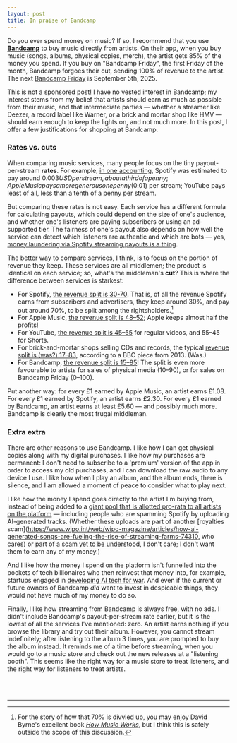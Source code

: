 ```yaml
---
layout: post
title: In praise of Bandcamp
---
```


Do you ever spend money on music? If so, I recommend that you use **[Bandcamp](https://bandcamp.com/)** to buy music directly from artists. On their app, when you buy music (songs, albums, physical copies, merch), the artist gets 85% of the money you spend. If you buy on "Bandcamp Friday", the first Friday of the month, Bandcamp forgoes their cut, sending 100% of revenue to the artist. The next [Bandcamp Friday](https://isitbandcampfriday.com/) is September 5th, 2025.

This is not a sponsored post! I have no vested interest in Bandcamp; my interest stems from my belief that artists should earn as much as possible from their music, and that intermediate parties — whether a streamer like Deezer, a record label like Warner, or a brick and mortar shop like HMV — should earn enough to keep the lights on, and not much more. In this post, I offer a few justifications for shopping at Bandcamp.


### Rates vs. cuts

When comparing music services, many people focus on the tiny payout-per-stream **rates**. For example, [in one accounting](https://soundcharts.com/blog/music-streaming-rates-payouts), Spotify was estimated to pay around $0.003 USD per stream, about a third of a penny; Apple Music pays a more generous one penny ($0.01) per stream; YouTube pays least of all, less than a tenth of a penny per stream.

But comparing these rates is not easy. Each service has a different formula for calculating payouts, which could depend on the size of one's audience, and whether one's listeners are paying subscribers or using an ad-supported tier. The fairness of one's payout also depends on how well the service can detect which listeners are authentic and which are bots — yes, [money laundering via Spotify streaming payouts is a thing](https://www.theguardian.com/technology/2023/sep/05/swedish-criminal-gangs-using-fake-spotify-streams-to-launder-money).

The better way to compare services, I think, is to focus on the portion of revenue they keep. These services are all middlemen; the product is identical on each service; so, what's the middleman's **cut**? This is where the difference between services is starkest:

- For Spotify, [the revenue split is 30-70](https://dittomusic.com/en/blog/how-much-does-spotify-pay-per-stream). That is, of all the revenue Spotify earns from subscribers and advertisers, they keep around 30%, and pay out around 70%, to be split among the rightsholders.[^1]
- For Apple Music, [the revenue split is 48–52](https://artists.apple.com/support/1124-apple-music-insights-royalty-rate); Apple keeps almost half the profits!
- For YouTube, [the revenue split is 45–55](https://support.google.com/youtube/answer/72902?hl=en-GB#zippy=%2Cwhats-my-revenue-share) for regular videos, and 55–45 for Shorts.
- For brick-and-mortar shops selling CDs and records, the typical [revenue split is (was?) 17–83](https://www.bbc.co.uk/news/magazine-23840744), according to a BBC piece from 2013. (Was.)
- For Bandcamp, [the revenue split is 15–85](https://bandcamp.com/fair_trade_music_policy)! The split is even more favourable to artists for sales of physical media (10–90), or for sales on Bandcamp Friday (0–100).

Put another way: for every £1 earned by Apple Music, an artist earns £1.08. For every £1 earned by Spotify, an artist earns £2.30. For every £1 earned by Bandcamp, an artist earns at least £5.60 — and possibly much more. Bandcamp is clearly the most frugal middleman.

### Extra extra

There are other reasons to use Bandcamp. I like how I can get physical copies along with my digital purchases. I like how my purchases are permanent: I don't need to subscribe to a 'premium' version of the app in order to access my old purchases, and I can download the raw audio to any device I use. I like how when I play an album, and the album ends, there is silence, and I am allowed a moment of peace to consider what to play next.

I like how the money I spend goes directly to the artist I'm buying from, instead of being added to a [giant pool that is allotted pro-rata to all artists on the platform](https://www.sounds.co/en/post/royalties-streaming-pro-rata-model) — including people who are spamming Spotify by uploading AI-generated tracks. (Whether these uploads are part of another [royalties scam](https://www.wipo.int/web/wipo-magazine/articles/how-ai-generated-songs-are-fueling-the-rise-of-streaming-farms-74310, who cares) or part of a [scam yet to be understood](https://www.theverge.com/2024/11/14/24294995/spotify-ai-fake-albums-scam-distributors-metadata), I don't care; I don't want them to earn any of my money.)

And I like how the money I spend on the platform isn't funnelled into the pockets of tech billionaires who then reinvest that money into, for example, startups engaged in [developing AI tech for war](https://djmag.com/news/spotifys-daniel-ek-leads-eu600-million-investment-ai-military-defence-company). And even if the current or future owners of Bandcamp *did* want to invest in despicable things, they would not have much of my money to do so.

Finally, I like how streaming from Bandcamp is always free, with no ads. I didn't include Bandcamp's payout-per-stream rate earlier, but it is the lowest of all the services I've mentioned: zero. An artist earns nothing if you browse the library and try out their album. However, you cannot stream indefinitely; after listening to the album 3 times, you are prompted to buy the album instead. It reminds me of a time before streaming, when you would go to a music store and check out the new releases at a "listening booth". This seems like the right way for a music store to treat listeners, and the right way for listeners to treat artists.

<br/>
<br/>

---

[^1]: For the story of how that 70% is divvied up, you may enjoy David Byrne's excellent book [*How Music Works*](https://en.wikipedia.org/wiki/How_Music_Works), but I think this is safely outside the scope of this discussion.